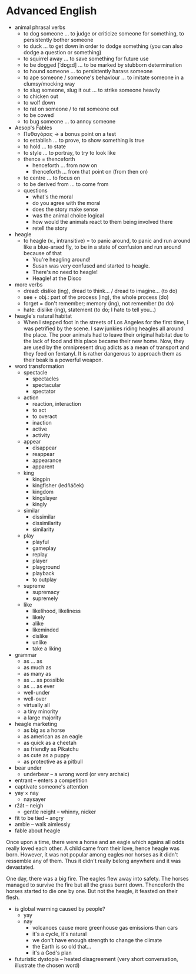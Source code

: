 # Advanced English

- animal phrasal verbs
	- to dog someone … to judge or criticize someone for something, to persistently bother someone
	- to duck … to get down in order to dodge something (you can also dodge a question or something)
	- to squirrel away … to save something for future use
	- to be dogged \[ˈdɒgɪd\] … to be marked by stubborn determination
	- to hound someone … to persistently harass someone
	- to ape someone / someone's behaviour … to imitate someone in a clumsy/mocking way
	- to slug someone, slug it out … to strike someone heavily
	- to chicken out
	- to wolf down
	- to rat on someone / to rat someone out
	- to be cowed
	- to bug someone … to annoy someone
- Aesop's Fables
	- Πυθαγόρας → a bonus point on a test
	- to establish … to prove, to show something is true
	- to hold … to state
	- to style … to portray, to try to look like
	- thence = thenceforth
		- henceforth … from now on
		- thenceforth … from that point on (from then on)
	- to centre … to focus on
	- to be derived from … to come from
	- questions
		- what's the moral
		- do you agree with the moral
		- does the story make sense
		- was the animal choice logical
		- how would the animals react to them being involved there
		- retell the story
- heagle
	- to heagle (v., intransitive) = to panic around, to panic and run around like a blue-arsed fly, to be in a state of confusion and run around because of that
		- You're heagling around!
		- Susan was very confused and started to heagle.
		- There's no need to heagle!
		- Heagle! at the Disco
- more verbs
	- dread: dislike (ing), dread to think… / dread to imagine… (to do)
	- see + obj.: part of the process (ing), the whole process (do)
	- forget = don't remember; memory (ing), not remember (to do)
	- hate: dislike (ing), statement (to do; I hate to tell you…)
- heagle's natural habitat
	- When I stepped foot in the streets of Los Angeles for the first time, I was petrified by the scene. I saw junkies riding heagles all around the place. The poor animals had to leave their original habitat due to the lack of food and this place became their new home. Now, they are used by the omnipresent drug adicts as a mean of transport and they feed on fentanyl. It is rather dangerous to approach them as their beak is a powerful weapon.
- word transformation
	- spectacle
		- spectacles
		- spectacular
		- spectator
	- action
		- reaction, interaction
		- to act
		- to overact
		- inaction
		- active
		- activity
	- appear
		- disappear
		- reappear
		- appearance
		- apparent
	- king
		- kingpin
		- kingfisher (ledňáček)
		- kingdom
		- kingslayer
		- kingly
	- similar
		- dissimilar
		- dissimilarity
		- similarity
	- play
		- playful
		- gameplay
		- replay
		- player
		- playground
		- playback
		- to outplay
	- supreme
		- supremacy
		- supremely
	- like
		- likelihood, likeliness
		- likely
		- alike
		- likeminded
		- dislike
		- unlike
		- take a liking
- grammar
	- as … as
	- as much as
	- as many as
	- as … as possible
	- as … as ever
	- well-under
	- well-over
	- virtually all
	- a tiny minority
	- a large majority
- heagle marketing
	- as big as a horse
	- as american as an eagle
	- as quick as a cheetah
	- as friendly as Pikatchu
	- as cute as a puppy
	- as protective as a pitbull
- bear under
	- underbear – a wrong word (or very archaic)
- entrant – enters a competition
- captivate someone's attention
- yay × nay
	- naysayer
- ržát – neigh
	- gentle neight – whinny, nicker
- fit to be tied – angry
- amble – walk aimlessly
- fable about heagle

Once upon a time, there were a horse and an eagle which agains all odds really loved each other. A child came from their love, hence heagle was born. However, it was not popular among eagles nor horses as it didn't ressemble any of them. Thus it didn't really belong anywhere and it was devastated.

One day, there was a big fire. The eagles flew away into safety. The horses managed to survive the fire but all the grass burnt down. Thenceforth the horses started to die one by one. But not the heagle, it feasted on their flesh.

- is global warming caused by people?
	- yay
	- nay
		- volcanoes cause more greenhouse gas emissions than cars
		- it's a cycle, it's natural
		- we don't have enough strength to change the climate
		- the Earth is so old that…
		- it's a God's plan
- futuristic dystopia – heated disagreement (very short conversation, illustrate the chosen word)
